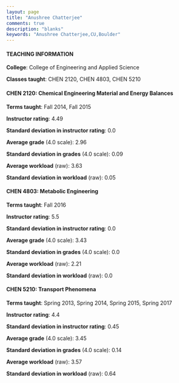 ```yaml
---
layout: page
title: "Anushree Chatterjee" 
comments: true
description: "blanks"
keywords: "Anushree Chatterjee,CU,Boulder"
---
```

<head>
<script src="https://ajax.googleapis.com/ajax/libs/jquery/2.1.3/jquery.min.js"></script>
<script src="https://dl.dropboxusercontent.com/s/pc42nxpaw1ea4o9/highcharts.js?dl=0"></script>
<!-- <script src="../assets/js/highcharts.js"></script> -->
<style type="text/css">@font-face {
	font-family: "Bebas Neue";
	src: url(https://www.filehosting.org/file/details/544349/BebasNeue Regular.otf) format("opentype");
	}
	h1.Bebas { 
		font-family: "Bebas Neue", Verdana, Tahoma;
	}
</style>
</head>
	   
#### TEACHING INFORMATION

**College**: College of Engineering and Applied Science

**Classes taught**: CHEN 2120, CHEN 4803, CHEN 5210

#### CHEN 2120: Chemical Engineering Material and Energy Balances

**Terms taught**: Fall 2014, Fall 2015

**Instructor rating**: 4.49

**Standard deviation in instructor rating**: 0.0

**Average grade** (4.0 scale): 2.96

**Standard deviation in grades** (4.0 scale): 0.09

**Average workload** (raw): 3.63

**Standard deviation in workload** (raw): 0.05

#### CHEN 4803: Metabolic Engineering

**Terms taught**: Fall 2016

**Instructor rating**: 5.5

**Standard deviation in instructor rating**: 0.0

**Average grade** (4.0 scale): 3.43

**Standard deviation in grades** (4.0 scale): 0.0

**Average workload** (raw): 2.21

**Standard deviation in workload** (raw): 0.0

#### CHEN 5210: Transport Phenomena

**Terms taught**: Spring 2013, Spring 2014, Spring 2015, Spring 2017

**Instructor rating**: 4.4

**Standard deviation in instructor rating**: 0.45

**Average grade** (4.0 scale): 3.45

**Standard deviation in grades** (4.0 scale): 0.14

**Average workload** (raw): 3.57

**Standard deviation in workload** (raw): 0.64

